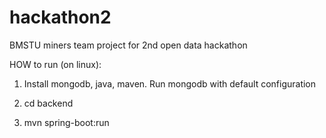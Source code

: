 # hackathon2
BMSTU miners team project for 2nd open data hackathon

HOW to run (on linux):

1. Install mongodb, java, maven. Run mongodb with default configuration

2. cd backend

3. mvn spring-boot:run

